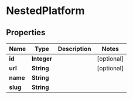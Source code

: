 # NestedPlatform

## Properties
Name | Type | Description | Notes
------------ | ------------- | ------------- | -------------
**id** | **Integer** |  |  [optional]
**url** | **String** |  |  [optional]
**name** | **String** |  | 
**slug** | **String** |  | 
